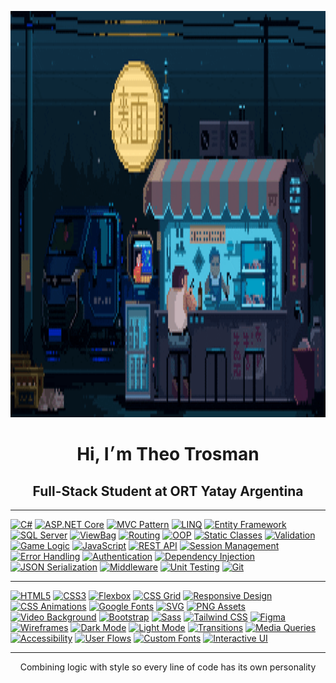 <p align="center">
  <img src="c991e9eb7c467b34294be002b2493037.gif" width="900" height="650" alt="ascii banner"/>
</p>

<h1 align="center">Hi, I׳m Theo Trosman</h1>
<h2 align="center">Full-Stack Student at ORT Yatay Argentina</h2> 

--- 

[![C#](https://img.shields.io/badge/C%23-98907e?style=for-the-badge&logo=csharp&logoColor=d7dac6)]() 
[![ASP.NET Core](https://img.shields.io/badge/ASP.NET%20Core-b2aa94?style=for-the-badge&logo=dotnet&logoColor=cdd0c1)]() 
[![MVC Pattern](https://img.shields.io/badge/MVC-98907e?style=for-the-badge&logo=visualstudiocode&logoColor=d7dac6)]() 
[![LINQ](https://img.shields.io/badge/LINQ-b2aa94?style=for-the-badge&logo=codewars&logoColor=cdd0c1)]() 
[![Entity Framework](https://img.shields.io/badge/Entity%20Framework-98907e?style=for-the-badge&logo=dotnet&logoColor=d7dac6)]() 
[![SQL Server](https://img.shields.io/badge/SQL%20Server-b2aa94?style=for-the-badge&logo=microsoftsqlserver&logoColor=cdd0c1)]() 
[![ViewBag](https://img.shields.io/badge/ViewBag-98907e?style=for-the-badge&logo=data&logoColor=d7dac6)]() 
[![Routing](https://img.shields.io/badge/Routing-b2aa94?style=for-the-badge&logo=github&logoColor=cdd0c1)]() 
[![OOP](https://img.shields.io/badge/OOP-98907e?style=for-the-badge&logo=abstract&logoColor=d7dac6)]() 
[![Static Classes](https://img.shields.io/badge/Static%20Classes-b2aa94?style=for-the-badge&logo=circle&logoColor=cdd0c1)]() 
[![Validation](https://img.shields.io/badge/Validation-98907e?style=for-the-badge&logo=check&logoColor=d7dac6)]() 
[![Game Logic](https://img.shields.io/badge/Game%20Logic-b2aa94?style=for-the-badge&logo=joystick&logoColor=cdd0c1)]() 
[![JavaScript](https://img.shields.io/badge/JavaScript-98907e?style=for-the-badge&logo=javascript&logoColor=d7dac6)]() 
[![REST API](https://img.shields.io/badge/REST%20API-b2aa94?style=for-the-badge&logo=cloud&logoColor=cdd0c1)]() 
[![Session Management](https://img.shields.io/badge/Session%20Management-98907e?style=for-the-badge&logo=session&logoColor=d7dac6)]() 
[![Error Handling](https://img.shields.io/badge/Error%20Handling-b2aa94?style=for-the-badge&logo=bug&logoColor=cdd0c1)]() 
[![Authentication](https://img.shields.io/badge/Authentication-98907e?style=for-the-badge&logo=unlock&logoColor=d7dac6)]() 
[![Dependency Injection](https://img.shields.io/badge/Dependency%20Injection-b2aa94?style=for-the-badge&logo=syringe&logoColor=cdd0c1)]() 
[![JSON Serialization](https://img.shields.io/badge/JSON%20Serialization-98907e?style=for-the-badge&logo=json&logoColor=d7dac6)]() 
[![Middleware](https://img.shields.io/badge/Middleware-b2aa94?style=for-the-badge&logo=microsoft&logoColor=cdd0c1)]() 
[![Unit Testing](https://img.shields.io/badge/Unit%20Testing-98907e?style=for-the-badge&logo=testtube&logoColor=d7dac6)]() 
[![Git](https://img.shields.io/badge/Git-b2aa94?style=for-the-badge&logo=git&logoColor=cdd0c1)]()

---

[![HTML5](https://img.shields.io/badge/HTML5-888075?style=for-the-badge&logo=html5&logoColor=d7dac6)]() 
[![CSS3](https://img.shields.io/badge/CSS3-a89f8c?style=for-the-badge&logo=css3&logoColor=cdd0c1)]() 
[![Flexbox](https://img.shields.io/badge/Flexbox-888075?style=for-the-badge&logo=css3&logoColor=d7dac6)]() 
[![CSS Grid](https://img.shields.io/badge/CSS%20Grid-a89f8c?style=for-the-badge&logo=csswizardry&logoColor=cdd0c1)]() 
[![Responsive Design](https://img.shields.io/badge/Responsive%20Design-888075?style=for-the-badge&logo=responsive&logoColor=d7dac6)]() 
[![CSS Animations](https://img.shields.io/badge/CSS%20Animations-a89f8c?style=for-the-badge&logo=css3&logoColor=cdd0c1)]() 
[![Google Fonts](https://img.shields.io/badge/Google%20Fonts-888075?style=for-the-badge&logo=google&logoColor=d7dac6)]() 
[![SVG](https://img.shields.io/badge/SVG-a89f8c?style=for-the-badge&logo=svg&logoColor=cdd0c1)]() 
[![PNG Assets](https://img.shields.io/badge/PNG-888075?style=for-the-badge&logo=file-image&logoColor=d7dac6)]() 
[![Video Background](https://img.shields.io/badge/Video%20Background-a89f8c?style=for-the-badge&logo=video&logoColor=cdd0c1)]() 
[![Bootstrap](https://img.shields.io/badge/Bootstrap-888075?style=for-the-badge&logo=bootstrap&logoColor=d7dac6)]() 
[![Sass](https://img.shields.io/badge/Sass-a89f8c?style=for-the-badge&logo=sass&logoColor=cdd0c1)]() 
[![Tailwind CSS](https://img.shields.io/badge/TailwindCSS-888075?style=for-the-badge&logo=tailwindcss&logoColor=d7dac6)]() 
[![Figma](https://img.shields.io/badge/Figma-a89f8c?style=for-the-badge&logo=figma&logoColor=cdd0c1)]() 
[![Wireframes](https://img.shields.io/badge/Wireframes-888075?style=for-the-badge&logo=simpleicons&logoColor=d7dac6)]() 
[![Dark Mode](https://img.shields.io/badge/Dark%20Mode-a89f8c?style=for-the-badge&logo=moon&logoColor=cdd0c1)]() 
[![Light Mode](https://img.shields.io/badge/Light%20Mode-888075?style=for-the-badge&logo=sun&logoColor=d7dac6)]() 
[![Transitions](https://img.shields.io/badge/Transitions-a89f8c?style=for-the-badge&logo=transition&logoColor=cdd0c1)]() 
[![Media Queries](https://img.shields.io/badge/Media%20Queries-888075?style=for-the-badge&logo=css3&logoColor=d7dac6)]() 
[![Accessibility](https://img.shields.io/badge/Accessibility-a89f8c?style=for-the-badge&logo=accessibility&logoColor=cdd0c1)]() 
[![User Flows](https://img.shields.io/badge/User%20Flows-888075?style=for-the-badge&logo=user&logoColor=d7dac6)]() 
[![Custom Fonts](https://img.shields.io/badge/Custom%20Fonts-a89f8c?style=for-the-badge&logo=font&logoColor=cdd0c1)]() 
[![Interactive UI](https://img.shields.io/badge/Interactive%20UI-888075?style=for-the-badge&logo=interactive&logoColor=d7dac6)]()

---

<p align="center">
Combining logic with style so every line of code has its own personality
</p>
